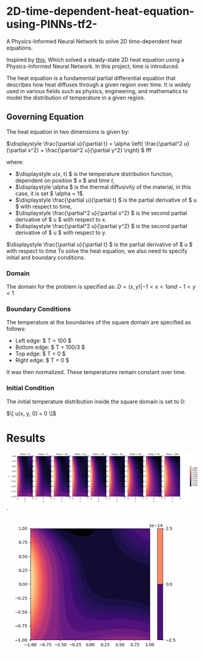 # 2D-time-dependent-heat-equation-using-PINNs-tf2-
A Physics-Informed Neural Network to solve 2D time-dependent heat equations.


Inspired by [this](https://github.com/314arhaam/heat-pinn), Which solved a steady-state 2D heat equation using a Physics-Informed Neural Network. In this project, time is introduced. 

The heat equation is a fundamental partial differential equation that describes how heat diffuses through a given region over time. It is widely used in various fields such as physics, engineering, and mathematics to model the distribution of temperature in a given region.

## Governing Equation

The heat equation in two dimensions is given by:

$\displaystyle \frac{\partial u}{\partial t} = \alpha \left( \frac{\partial^2 u}{\partial x^2} + \frac{\partial^2 u}{\partial y^2} \right) $ fff

where:
- $\displaystyle u(x, t) $ is the temperature distribution function, dependent on position $ x $ and time $t$,
- $\displaystyle \alpha $ is the thermal diffusivity of the material, in this case, it is set $ \alpha = 1$.
- $\displaystyle \frac{\partial u}{\partial t} $ is the partial derivative of $ u $ with respect to time,
- $\displaystyle \frac{\partial^2 u}{\partial x^2} $ is the second partial derivative of $ u $ with respect to x.
- $\displaystyle \frac{\partial^2 u}{\partial y^2} $ is the second partial derivative of $ u $ with respect to y.

$\displaystyle \frac{\partial u}{\partial t} $ is the partial derivative of $ u $ with respect to time
To solve the heat equation, we also need to specify initial and boundary conditions.

### Domain

The domain for the problem is specified as:
$D = {(x,y)| -1 < x < 1 and -1 < y < 1 }$

### Boundary Conditions

The temperature at the boundaries of the square domain are specified as follows:
- Left edge: $ T = 100 $
- Bottom edge: $ T = 100/3 $
- Top edge: $ T = 0 $
- Right edge: $ T = 0 $

It was then normalized. These temperatures remain constant over time.

### Initial Condition

The initial temperature distribution inside the square domain is set to 0:

$\[ u(x, y, 0) = 0 \]$

# Results 
![alt text](https://github.com/RRejuan/2D-time-dependent-heat-equation-using-PINNs-tf2-/blob/main/heat2dpinn.png).
![alt text](https://github.com/RRejuan/2D-time-dependent-heat-equation-using-PINNs-tf2-/blob/main/temperature_evolution.gif)
